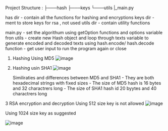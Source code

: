 Project Structure :
  ├───hash
  ├───keys
  └───utils
  |_main.py

  has dir  - contain all the functions for hashing and encryptions 
  keys dir - ment to store keys for rsa , not used 
  utils dir - contain utility functions

  main.py 
    - set the algorithum using getOption functions and options variable fron utils
    - create new Hash object and loop through texts variable to generate encoded and decoded texts using hash.encode/ hash.decode function
    - get user input to run the program again or close
    
  

1. Hashing Using MD5
     ![image](https://github.com/user-attachments/assets/24169348-020a-42c5-b1b2-87aeec317188)

2. Hashing usin SHA1
    ![image](https://github.com/user-attachments/assets/01fa5fca-f25b-4d01-a131-89f75b5e32c9)

    Similiraties and differences between MD5 and SHA1
         -  They are both hexadecimal strings with fixed sizes
         -  The size of MD5 hash is  16 bytes and 32 charactrers long
         - The size of SHA1 hash id 20 byytes and 40 charactrers long

3 RSA encryption and decryption
   Using 512 size key is not allowed
   ![image](https://github.com/user-attachments/assets/ca814add-2208-4aa2-94f0-913895cb9aa3)

   Using 1024 size key as suggested

   ![image](https://github.com/user-attachments/assets/54276056-79c1-4e20-8a7a-0c12024ea007)



